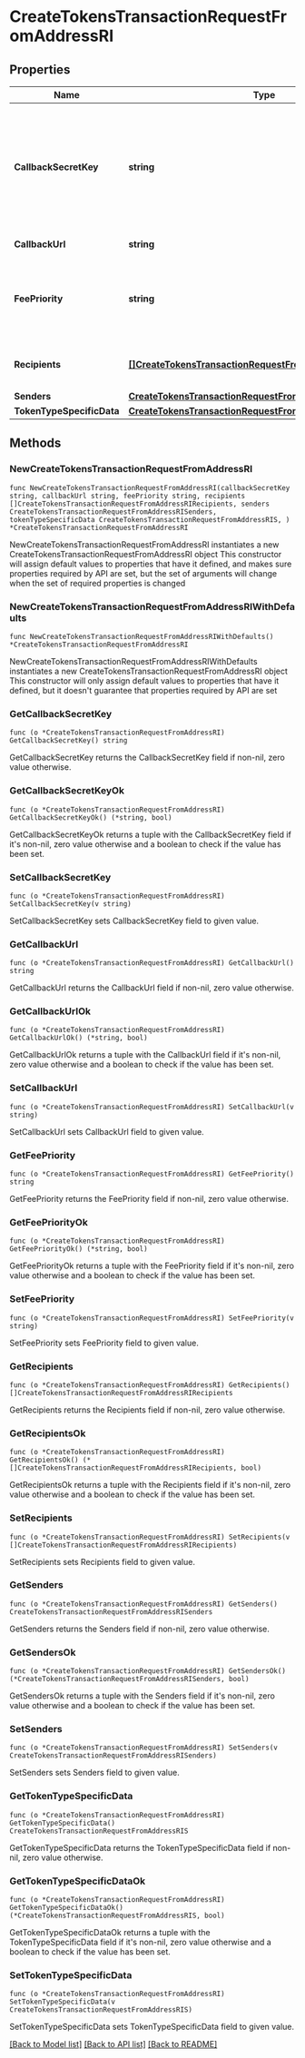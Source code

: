 # CreateTokensTransactionRequestFromAddressRI

## Properties

Name | Type | Description | Notes
------------ | ------------- | ------------- | -------------
**CallbackSecretKey** | **string** | Represents the Secret Key value provided by the customer. This field is used for security purposes during the callback notification, in order to prove the sender of the callback as Crypto APIs. | 
**CallbackUrl** | **string** | Verified URL for sending callbacks | 
**FeePriority** | **string** | Represents the fee priority of the automation, whether it is \&quot;slow\&quot;, \&quot;standard\&quot; or \&quot;fast\&quot;. | 
**Recipients** | [**[]CreateTokensTransactionRequestFromAddressRIRecipients**](CreateTokensTransactionRequestFromAddressRIRecipients.md) | Defines the destination for the transaction, i.e. the recipient(s). | 
**Senders** | [**CreateTokensTransactionRequestFromAddressRISenders**](CreateTokensTransactionRequestFromAddressRISenders.md) |  | 
**TokenTypeSpecificData** | [**CreateTokensTransactionRequestFromAddressRIS**](CreateTokensTransactionRequestFromAddressRIS.md) |  | 

## Methods

### NewCreateTokensTransactionRequestFromAddressRI

`func NewCreateTokensTransactionRequestFromAddressRI(callbackSecretKey string, callbackUrl string, feePriority string, recipients []CreateTokensTransactionRequestFromAddressRIRecipients, senders CreateTokensTransactionRequestFromAddressRISenders, tokenTypeSpecificData CreateTokensTransactionRequestFromAddressRIS, ) *CreateTokensTransactionRequestFromAddressRI`

NewCreateTokensTransactionRequestFromAddressRI instantiates a new CreateTokensTransactionRequestFromAddressRI object
This constructor will assign default values to properties that have it defined,
and makes sure properties required by API are set, but the set of arguments
will change when the set of required properties is changed

### NewCreateTokensTransactionRequestFromAddressRIWithDefaults

`func NewCreateTokensTransactionRequestFromAddressRIWithDefaults() *CreateTokensTransactionRequestFromAddressRI`

NewCreateTokensTransactionRequestFromAddressRIWithDefaults instantiates a new CreateTokensTransactionRequestFromAddressRI object
This constructor will only assign default values to properties that have it defined,
but it doesn't guarantee that properties required by API are set

### GetCallbackSecretKey

`func (o *CreateTokensTransactionRequestFromAddressRI) GetCallbackSecretKey() string`

GetCallbackSecretKey returns the CallbackSecretKey field if non-nil, zero value otherwise.

### GetCallbackSecretKeyOk

`func (o *CreateTokensTransactionRequestFromAddressRI) GetCallbackSecretKeyOk() (*string, bool)`

GetCallbackSecretKeyOk returns a tuple with the CallbackSecretKey field if it's non-nil, zero value otherwise
and a boolean to check if the value has been set.

### SetCallbackSecretKey

`func (o *CreateTokensTransactionRequestFromAddressRI) SetCallbackSecretKey(v string)`

SetCallbackSecretKey sets CallbackSecretKey field to given value.


### GetCallbackUrl

`func (o *CreateTokensTransactionRequestFromAddressRI) GetCallbackUrl() string`

GetCallbackUrl returns the CallbackUrl field if non-nil, zero value otherwise.

### GetCallbackUrlOk

`func (o *CreateTokensTransactionRequestFromAddressRI) GetCallbackUrlOk() (*string, bool)`

GetCallbackUrlOk returns a tuple with the CallbackUrl field if it's non-nil, zero value otherwise
and a boolean to check if the value has been set.

### SetCallbackUrl

`func (o *CreateTokensTransactionRequestFromAddressRI) SetCallbackUrl(v string)`

SetCallbackUrl sets CallbackUrl field to given value.


### GetFeePriority

`func (o *CreateTokensTransactionRequestFromAddressRI) GetFeePriority() string`

GetFeePriority returns the FeePriority field if non-nil, zero value otherwise.

### GetFeePriorityOk

`func (o *CreateTokensTransactionRequestFromAddressRI) GetFeePriorityOk() (*string, bool)`

GetFeePriorityOk returns a tuple with the FeePriority field if it's non-nil, zero value otherwise
and a boolean to check if the value has been set.

### SetFeePriority

`func (o *CreateTokensTransactionRequestFromAddressRI) SetFeePriority(v string)`

SetFeePriority sets FeePriority field to given value.


### GetRecipients

`func (o *CreateTokensTransactionRequestFromAddressRI) GetRecipients() []CreateTokensTransactionRequestFromAddressRIRecipients`

GetRecipients returns the Recipients field if non-nil, zero value otherwise.

### GetRecipientsOk

`func (o *CreateTokensTransactionRequestFromAddressRI) GetRecipientsOk() (*[]CreateTokensTransactionRequestFromAddressRIRecipients, bool)`

GetRecipientsOk returns a tuple with the Recipients field if it's non-nil, zero value otherwise
and a boolean to check if the value has been set.

### SetRecipients

`func (o *CreateTokensTransactionRequestFromAddressRI) SetRecipients(v []CreateTokensTransactionRequestFromAddressRIRecipients)`

SetRecipients sets Recipients field to given value.


### GetSenders

`func (o *CreateTokensTransactionRequestFromAddressRI) GetSenders() CreateTokensTransactionRequestFromAddressRISenders`

GetSenders returns the Senders field if non-nil, zero value otherwise.

### GetSendersOk

`func (o *CreateTokensTransactionRequestFromAddressRI) GetSendersOk() (*CreateTokensTransactionRequestFromAddressRISenders, bool)`

GetSendersOk returns a tuple with the Senders field if it's non-nil, zero value otherwise
and a boolean to check if the value has been set.

### SetSenders

`func (o *CreateTokensTransactionRequestFromAddressRI) SetSenders(v CreateTokensTransactionRequestFromAddressRISenders)`

SetSenders sets Senders field to given value.


### GetTokenTypeSpecificData

`func (o *CreateTokensTransactionRequestFromAddressRI) GetTokenTypeSpecificData() CreateTokensTransactionRequestFromAddressRIS`

GetTokenTypeSpecificData returns the TokenTypeSpecificData field if non-nil, zero value otherwise.

### GetTokenTypeSpecificDataOk

`func (o *CreateTokensTransactionRequestFromAddressRI) GetTokenTypeSpecificDataOk() (*CreateTokensTransactionRequestFromAddressRIS, bool)`

GetTokenTypeSpecificDataOk returns a tuple with the TokenTypeSpecificData field if it's non-nil, zero value otherwise
and a boolean to check if the value has been set.

### SetTokenTypeSpecificData

`func (o *CreateTokensTransactionRequestFromAddressRI) SetTokenTypeSpecificData(v CreateTokensTransactionRequestFromAddressRIS)`

SetTokenTypeSpecificData sets TokenTypeSpecificData field to given value.



[[Back to Model list]](../README.md#documentation-for-models) [[Back to API list]](../README.md#documentation-for-api-endpoints) [[Back to README]](../README.md)


